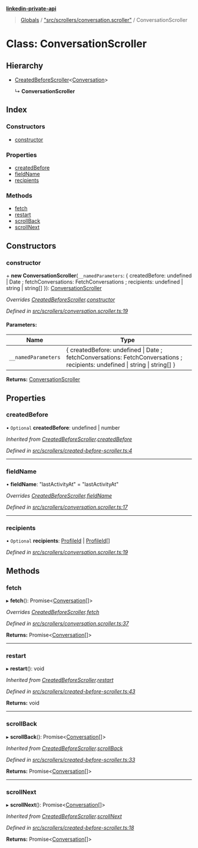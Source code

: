 **[linkedin-private-api](../README.md)**

> [Globals](../globals.md) / ["src/scrollers/conversation.scroller"](../modules/_src_scrollers_conversation_scroller_.md) / ConversationScroller

# Class: ConversationScroller

## Hierarchy

- [CreatedBeforeScroller](_src_scrollers_created_before_scroller_.createdbeforescroller.md)<[Conversation](../interfaces/_src_entities_conversation_entity_.conversation.md)\>

  ↳ **ConversationScroller**

## Index

### Constructors

- [constructor](_src_scrollers_conversation_scroller_.conversationscroller.md#constructor)

### Properties

- [createdBefore](_src_scrollers_conversation_scroller_.conversationscroller.md#createdbefore)
- [fieldName](_src_scrollers_conversation_scroller_.conversationscroller.md#fieldname)
- [recipients](_src_scrollers_conversation_scroller_.conversationscroller.md#recipients)

### Methods

- [fetch](_src_scrollers_conversation_scroller_.conversationscroller.md#fetch)
- [restart](_src_scrollers_conversation_scroller_.conversationscroller.md#restart)
- [scrollBack](_src_scrollers_conversation_scroller_.conversationscroller.md#scrollback)
- [scrollNext](_src_scrollers_conversation_scroller_.conversationscroller.md#scrollnext)

## Constructors

### constructor

\+ **new ConversationScroller**(`__namedParameters`: { createdBefore: undefined \| Date ; fetchConversations: FetchConversations ; recipients: undefined \| string \| string[] }): [ConversationScroller](_src_scrollers_conversation_scroller_.conversationscroller.md)

_Overrides [CreatedBeforeScroller](_src_scrollers_created_before_scroller_.createdbeforescroller.md).[constructor](_src_scrollers_created_before_scroller_.createdbeforescroller.md#constructor)_

_Defined in [src/scrollers/conversation.scroller.ts:19](https://github.com/eilonmore/linkedin-private-api/blob/84c9c15/src/scrollers/conversation.scroller.ts#L19)_

#### Parameters:

| Name                | Type                                                                                                                        |
| ------------------- | --------------------------------------------------------------------------------------------------------------------------- |
| `__namedParameters` | { createdBefore: undefined \| Date ; fetchConversations: FetchConversations ; recipients: undefined \| string \| string[] } |

**Returns:** [ConversationScroller](_src_scrollers_conversation_scroller_.conversationscroller.md)

## Properties

### createdBefore

• `Optional` **createdBefore**: undefined \| number

_Inherited from [CreatedBeforeScroller](_src_scrollers_created_before_scroller_.createdbeforescroller.md).[createdBefore](_src_scrollers_created_before_scroller_.createdbeforescroller.md#createdbefore)_

_Defined in [src/scrollers/created-before-scroller.ts:4](https://github.com/eilonmore/linkedin-private-api/blob/84c9c15/src/scrollers/created-before-scroller.ts#L4)_

---

### fieldName

• **fieldName**: \"lastActivityAt\" = "lastActivityAt"

_Overrides [CreatedBeforeScroller](_src_scrollers_created_before_scroller_.createdbeforescroller.md).[fieldName](_src_scrollers_created_before_scroller_.createdbeforescroller.md#fieldname)_

_Defined in [src/scrollers/conversation.scroller.ts:17](https://github.com/eilonmore/linkedin-private-api/blob/84c9c15/src/scrollers/conversation.scroller.ts#L17)_

---

### recipients

• `Optional` **recipients**: [ProfileId](../modules/_src_entities_mini_profile_entity_.md#profileid) \| [ProfileId](../modules/_src_entities_mini_profile_entity_.md#profileid)[]

_Defined in [src/scrollers/conversation.scroller.ts:19](https://github.com/eilonmore/linkedin-private-api/blob/84c9c15/src/scrollers/conversation.scroller.ts#L19)_

## Methods

### fetch

▸ **fetch**(): Promise<[Conversation](../interfaces/_src_entities_conversation_entity_.conversation.md)[]\>

_Overrides [CreatedBeforeScroller](_src_scrollers_created_before_scroller_.createdbeforescroller.md).[fetch](_src_scrollers_created_before_scroller_.createdbeforescroller.md#fetch)_

_Defined in [src/scrollers/conversation.scroller.ts:37](https://github.com/eilonmore/linkedin-private-api/blob/84c9c15/src/scrollers/conversation.scroller.ts#L37)_

**Returns:** Promise<[Conversation](../interfaces/_src_entities_conversation_entity_.conversation.md)[]\>

---

### restart

▸ **restart**(): void

_Inherited from [CreatedBeforeScroller](_src_scrollers_created_before_scroller_.createdbeforescroller.md).[restart](_src_scrollers_created_before_scroller_.createdbeforescroller.md#restart)_

_Defined in [src/scrollers/created-before-scroller.ts:43](https://github.com/eilonmore/linkedin-private-api/blob/84c9c15/src/scrollers/created-before-scroller.ts#L43)_

**Returns:** void

---

### scrollBack

▸ **scrollBack**(): Promise<[Conversation](../interfaces/_src_entities_conversation_entity_.conversation.md)[]\>

_Inherited from [CreatedBeforeScroller](_src_scrollers_created_before_scroller_.createdbeforescroller.md).[scrollBack](_src_scrollers_created_before_scroller_.createdbeforescroller.md#scrollback)_

_Defined in [src/scrollers/created-before-scroller.ts:33](https://github.com/eilonmore/linkedin-private-api/blob/84c9c15/src/scrollers/created-before-scroller.ts#L33)_

**Returns:** Promise<[Conversation](../interfaces/_src_entities_conversation_entity_.conversation.md)[]\>

---

### scrollNext

▸ **scrollNext**(): Promise<[Conversation](../interfaces/_src_entities_conversation_entity_.conversation.md)[]\>

_Inherited from [CreatedBeforeScroller](_src_scrollers_created_before_scroller_.createdbeforescroller.md).[scrollNext](_src_scrollers_created_before_scroller_.createdbeforescroller.md#scrollnext)_

_Defined in [src/scrollers/created-before-scroller.ts:18](https://github.com/eilonmore/linkedin-private-api/blob/84c9c15/src/scrollers/created-before-scroller.ts#L18)_

**Returns:** Promise<[Conversation](../interfaces/_src_entities_conversation_entity_.conversation.md)[]\>
